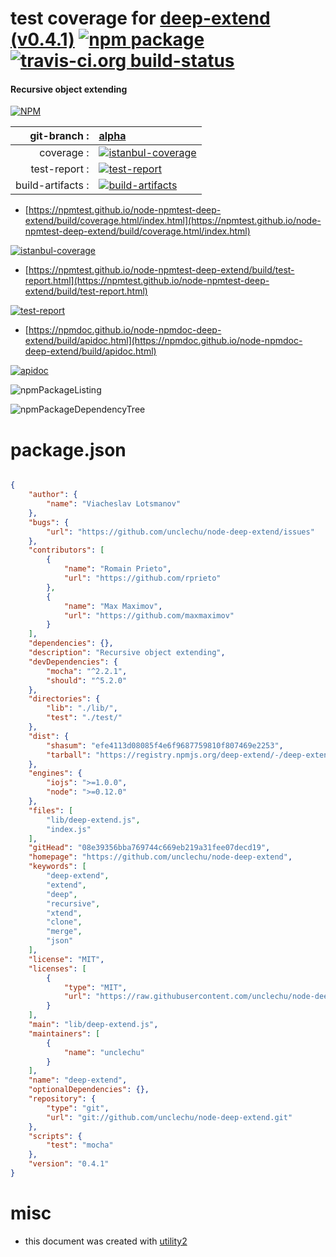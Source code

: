 # test coverage for  [deep-extend (v0.4.1)](https://github.com/unclechu/node-deep-extend)  [![npm package](https://img.shields.io/npm/v/npmtest-deep-extend.svg?style=flat-square)](https://www.npmjs.org/package/npmtest-deep-extend) [![travis-ci.org build-status](https://api.travis-ci.org/npmtest/node-npmtest-deep-extend.svg)](https://travis-ci.org/npmtest/node-npmtest-deep-extend)
#### Recursive object extending

[![NPM](https://nodei.co/npm/deep-extend.png?downloads=true&downloadRank=true&stars=true)](https://www.npmjs.com/package/deep-extend)

| git-branch : | [alpha](https://github.com/npmtest/node-npmtest-deep-extend/tree/alpha)|
|--:|:--|
| coverage : | [![istanbul-coverage](https://npmtest.github.io/node-npmtest-deep-extend/build/coverage.badge.svg)](https://npmtest.github.io/node-npmtest-deep-extend/build/coverage.html/index.html)|
| test-report : | [![test-report](https://npmtest.github.io/node-npmtest-deep-extend/build/test-report.badge.svg)](https://npmtest.github.io/node-npmtest-deep-extend/build/test-report.html)|
| build-artifacts : | [![build-artifacts](https://npmtest.github.io/node-npmtest-deep-extend/glyphicons_144_folder_open.png)](https://github.com/npmtest/node-npmtest-deep-extend/tree/gh-pages/build)|

- [https://npmtest.github.io/node-npmtest-deep-extend/build/coverage.html/index.html](https://npmtest.github.io/node-npmtest-deep-extend/build/coverage.html/index.html)

[![istanbul-coverage](https://npmtest.github.io/node-npmtest-deep-extend/build/screenCapture.buildCi.browser.%252Ftmp%252Fbuild%252Fcoverage.lib.html.png)](https://npmtest.github.io/node-npmtest-deep-extend/build/coverage.html/index.html)

- [https://npmtest.github.io/node-npmtest-deep-extend/build/test-report.html](https://npmtest.github.io/node-npmtest-deep-extend/build/test-report.html)

[![test-report](https://npmtest.github.io/node-npmtest-deep-extend/build/screenCapture.buildCi.browser.%252Ftmp%252Fbuild%252Ftest-report.html.png)](https://npmtest.github.io/node-npmtest-deep-extend/build/test-report.html)

- [https://npmdoc.github.io/node-npmdoc-deep-extend/build/apidoc.html](https://npmdoc.github.io/node-npmdoc-deep-extend/build/apidoc.html)

[![apidoc](https://npmdoc.github.io/node-npmdoc-deep-extend/build/screenCapture.buildCi.browser.%252Ftmp%252Fbuild%252Fapidoc.html.png)](https://npmdoc.github.io/node-npmdoc-deep-extend/build/apidoc.html)

![npmPackageListing](https://npmtest.github.io/node-npmtest-deep-extend/build/screenCapture.npmPackageListing.svg)

![npmPackageDependencyTree](https://npmtest.github.io/node-npmtest-deep-extend/build/screenCapture.npmPackageDependencyTree.svg)



# package.json

```json

{
    "author": {
        "name": "Viacheslav Lotsmanov"
    },
    "bugs": {
        "url": "https://github.com/unclechu/node-deep-extend/issues"
    },
    "contributors": [
        {
            "name": "Romain Prieto",
            "url": "https://github.com/rprieto"
        },
        {
            "name": "Max Maximov",
            "url": "https://github.com/maxmaximov"
        }
    ],
    "dependencies": {},
    "description": "Recursive object extending",
    "devDependencies": {
        "mocha": "^2.2.1",
        "should": "^5.2.0"
    },
    "directories": {
        "lib": "./lib/",
        "test": "./test/"
    },
    "dist": {
        "shasum": "efe4113d08085f4e6f9687759810f807469e2253",
        "tarball": "https://registry.npmjs.org/deep-extend/-/deep-extend-0.4.1.tgz"
    },
    "engines": {
        "iojs": ">=1.0.0",
        "node": ">=0.12.0"
    },
    "files": [
        "lib/deep-extend.js",
        "index.js"
    ],
    "gitHead": "08e39356bba769744c669eb219a31fee07decd19",
    "homepage": "https://github.com/unclechu/node-deep-extend",
    "keywords": [
        "deep-extend",
        "extend",
        "deep",
        "recursive",
        "xtend",
        "clone",
        "merge",
        "json"
    ],
    "license": "MIT",
    "licenses": [
        {
            "type": "MIT",
            "url": "https://raw.githubusercontent.com/unclechu/node-deep-extend/master/LICENSE"
        }
    ],
    "main": "lib/deep-extend.js",
    "maintainers": [
        {
            "name": "unclechu"
        }
    ],
    "name": "deep-extend",
    "optionalDependencies": {},
    "repository": {
        "type": "git",
        "url": "git://github.com/unclechu/node-deep-extend.git"
    },
    "scripts": {
        "test": "mocha"
    },
    "version": "0.4.1"
}
```



# misc
- this document was created with [utility2](https://github.com/kaizhu256/node-utility2)
